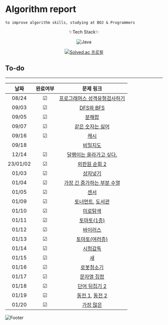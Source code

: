 # Algorithm report

    to improve algorithm skills, studying at BOJ & Programmers

<center>
✨Tech Stack✨

![Java](https://img.shields.io/badge/java-%23ED8B00.svg?style=for-the-badge&logo=java&logoColor=white)

[![Solved.ac
프로필](http://mazassumnida.wtf/api/v2/generate_badge?boj=abovenormal5023)](https://solved.ac/abovenormal5023)

</center>

## To-do

---

|   날짜   | 완료여부 |                                             문제 링크                                             |
| :------: | :------: | :-----------------------------------------------------------------------------------------------: |
|  08/24   | &#9745;  | [프로그래머스 성격유형검사하기](https://school.programmers.co.kr/learn/courses/30/lessons/118666) |
|  09/03   | &#9745;  |                         [DFS와 BFS](https://www.acmicpc.net/problem/1260)                         |
|  09/05   | &#9745;  |                          [분해합](https://www.acmicpc.net/problem/2231)                           |
|  09/07   | &#9745;  |        [같은 숫자는 싫어](https://school.programmers.co.kr/learn/courses/30/lessons/12906)        |
|  09/16   | &#9745;  |              [캐시](https://school.programmers.co.kr/learn/courses/30/lessons/17680)              |
|  09/18   |          |            [비밀지도](https://school.programmers.co.kr/learn/courses/30/lessons/17681)            |
|  12/14   | &#9745;  |                  [달팽이는 올라가고 싶다.](https://www.acmicpc.net/problem/2869)                  |
| 23/01/02 | &#9745;  |                      [외판원 순회 2](https://www.acmicpc.net/problem/10971)                       |
|  01/03   | &#9745;  |                         [상자넣기](https://www.acmicpc.net/problem/1965)                          |
|  01/04   | &#9745;  |                [가장 긴 증가하는 부분 수열](https://www.acmicpc.net/problem/11053)                |
|  01/05   | &#9745;  |                           [센서](https://www.acmicpc.net/problem/2212)                            |
|  01/09   | &#9745;  | [토너먼트](https://www.acmicpc.net/problem/1057), [도서관](https://www.acmicpc.net/problem/1461)  |
|  01/10   | &#9745;  |                         [미로탐색](https://www.acmicpc.net/problem/2178)                          |
|  01/11   | &#9745;  |                        [토마토(1층)](https://www.acmicpc.net/problem/7576)                        |
|  01/12   | &#9745;  |                         [바이러스](https://www.acmicpc.net/problem/2606)                          |
|  01/13   | &#9745;  |                      [토마토(여러층)](https://www.acmicpc.net/problem/7569)                       |
|  01/14   | &#9745;  |                         [시험감독](https://www.acmicpc.net/problem/13458)                         |
|  01/15   | &#9745;  |                            [새](https://www.acmicpc.net/problem/1568)                             |
|  01/16   | &#9745;  |                        [로봇청소기](https://www.acmicpc.net/problem/14503)                        |
|  01/17   | &#9745;  |                       [문자열 집합](https://www.acmicpc.net/problem/14425)                        |
|  01/18   | &#9745;  |                      [단어 뒤집기 2](https://www.acmicpc.net/problem/17413)                       |
|  01/19   | &#9745;  |  [동전 1](https://www.acmicpc.net/problem/2293), [동전 2](https://www.acmicpc.net/problem/2294)   |
|    01/20      |                            &#9745;                         | [가장 많은 ](https://www.acmicpc.net/problem/1371) |

<!--   |          |                            &#9745;                         | []() | -->

[//]: # "☐ 체크 x "
[//]: # "☑ 체크 o"

![Footer](https://capsule-render.vercel.app/api?type=waving&color=auto&height=200&section=footer)
